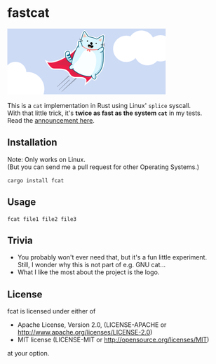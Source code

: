 # fastcat

![fastcat logo](/fastcat.svg)

This is a `cat` implementation in Rust using Linux' `splice` syscall.  
With that little trick, it's **twice as fast as the system `cat`** in my tests.  
Read the [announcement here](https://matthias-endler.de/2018/fastcat).

## Installation

Note: Only works on Linux.  
(But you can send me a pull request for other Operating Systems.)

```
cargo install fcat
```

## Usage

```
fcat file1 file2 file3
```


## Trivia

* You probably won't ever need that, but it's a fun little experiment.  
  Still, I wonder why this is not part of e.g. GNU cat...
* What I like the most about the project is the logo.

## License

fcat is licensed under either of

* Apache License, Version 2.0, (LICENSE-APACHE or
  http://www.apache.org/licenses/LICENSE-2.0)
* MIT license (LICENSE-MIT or http://opensource.org/licenses/MIT)

at your option.